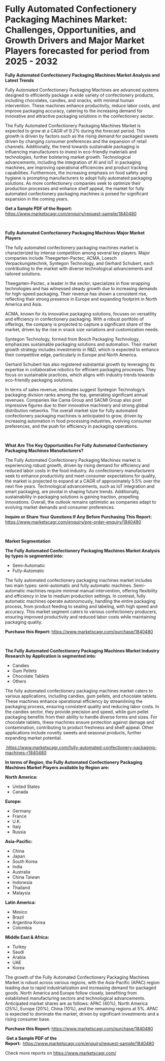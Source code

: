 <p><h1>Fully Automated Confectionery Packaging Machines Market: Challenges, Opportunities, and Growth Drivers and Major Market Players forecasted for period from 2025 - 2032</h1></p><p><strong>Fully Automated Confectionery Packaging Machines Market Analysis and Latest Trends</strong></p>
<p><p>Fully Automated Confectionery Packaging Machines are advanced systems designed to efficiently package a wide variety of confectionery products, including chocolates, candies, and snacks, with minimal human intervention. These machines enhance productivity, reduce labor costs, and improve packaging accuracy, catering to the increasing demand for innovative and attractive packaging solutions in the confectionery sector.</p><p>The Fully Automated Confectionery Packaging Machines Market is expected to grow at a CAGR of 9.2% during the forecast period. This growth is driven by factors such as the rising demand for packaged sweets driven by changing consumer preferences and the expansion of retail channels. Additionally, the trend towards sustainable packaging is influencing manufacturers to invest in eco-friendly materials and technologies, further bolstering market growth. Technological advancements, including the integration of AI and IoT in packaging machines, are improving operational efficiencies and product tracking capabilities. Furthermore, the increasing emphasis on food safety and hygiene is prompting manufacturers to adopt fully automated packaging solutions. As more confectionery companies seek to optimize their production processes and enhance shelf appeal, the market for fully automated confectionery packaging machines is poised for significant expansion in the coming years.</p></p>
<p><strong>Get a Sample PDF of the Report:&nbsp;</strong> <a href="https://www.marketscagr.com/enquiry/request-sample/1840480?utm_campaign=3224&utm_medium=2&utm_source=Github&utm_content=ia&utm_term=12042025&utm_id=fully-automated-confectionery-packaging-machines">https://www.marketscagr.com/enquiry/request-sample/1840480</a></p>
<p>&nbsp;</p>
<p><strong>Fully Automated Confectionery Packaging Machines Major Market Players</strong></p>
<p><p>The fully automated confectionery packaging machines market is characterized by intense competition among several key players. Major companies include Theegarten-Pactec, ACMA, Loesch Verpackungstechnik, Syntegon Technology, and Gerhard Schubert, each contributing to the market with diverse technological advancements and tailored solutions.</p><p>Theegarten-Pactec, a leader in the sector, specializes in flow wrapping technologies and has witnessed steady growth due to increasing demands for high-speed packaging. Their revenue has shown a consistent rise, reflecting their strong presence in Europe and expanding footprint in North America and Asia.</p><p>ACMA, known for its innovative packaging solutions, focuses on versatility and efficiency in confectionery packaging. With a robust portfolio of offerings, the company is projected to capture a significant share of the market, driven by the rise in snack size variations and customization needs.</p><p>Syntegon Technology, formed from Bosch Packaging Technology, emphasizes sustainable packaging solutions and automation. Their market growth strategy includes investments in R&D, which is expected to enhance their competitive edge, particularly in Europe and North America.</p><p>Gerhard Schubert has also registered substantial growth by leveraging its expertise in collaborative robotics for efficient packaging processes. They focus on sustainable practices, which aligns with industry trends towards eco-friendly packaging solutions.</p><p>In terms of sales revenue, estimates suggest Syntegon Technology’s packaging division ranks among the top, generating significant annual revenues. Companies like Cama Group and SACMI Group also post impressive figures due to their innovative machinery and strong global distribution networks. The overall market size for fully automated confectionery packaging machines is anticipated to grow, driven by increasing automation in food processing industries, evolving consumer preferences, and the push for efficiency in packaging operations.</p></p>
<p>&nbsp;</p>
<p><strong>What Are The Key Opportunities For Fully Automated Confectionery Packaging Machines Manufacturers?</strong></p>
<p><p>The Fully Automated Confectionery Packaging Machines market is experiencing robust growth, driven by rising demand for efficiency and reduced labor costs in the food industry. As confectionery manufacturers seek to enhance productivity and meet consumer expectations for quality, the market is projected to expand at a CAGR of approximately 5.5% over the next five years. Technological advancements, such as IoT integration and smart packaging, are pivotal in shaping future trends. Additionally, sustainability in packaging solutions is gaining traction, propelling innovations. Overall, the outlook remains optimistic as companies adapt to evolving market demands and consumer preferences.</p></p>
<p><strong>Inquire or Share Your Questions If Any Before Purchasing This Report:</strong> <a href="https://www.marketscagr.com/enquiry/pre-order-enquiry/1840480?utm_campaign=3224&utm_medium=2&utm_source=Github&utm_content=ia&utm_term=12042025&utm_id=fully-automated-confectionery-packaging-machines">https://www.marketscagr.com/enquiry/pre-order-enquiry/1840480</a></p>
<p>&nbsp;</p>
<p><strong>Market Segmentation</strong></p>
<p><strong>The Fully Automated Confectionery Packaging Machines Market Analysis by types is segmented into:</strong></p>
<p><ul><li>Semi-Automatic</li><li>Fully-Automatic</li></ul></p>
<p><p>The fully automated confectionery packaging machines market includes two main types: semi-automatic and fully automatic machines. Semi-automatic machines require minimal manual intervention, offering flexibility and efficiency in low to medium production settings. In contrast, fully automatic machines operate autonomously, handling the entire packaging process, from product feeding to sealing and labeling, with high speed and accuracy. This market segment caters to various confectionery producers, ensuring improved productivity and reduced labor costs while maintaining packaging quality.</p></p>
<p><strong>Purchase this Report:&nbsp;</strong><a href="https://www.marketscagr.com/purchase/1840480?utm_campaign=3224&utm_medium=2&utm_source=Github&utm_content=ia&utm_term=12042025&utm_id=fully-automated-confectionery-packaging-machines">https://www.marketscagr.com/purchase/1840480</a></p>
<p>&nbsp;</p>
<p><strong>The Fully Automated Confectionery Packaging Machines Market Industry Research by Application is segmented into:</strong></p>
<p><ul><li>Candies</li><li>Gum Pellets</li><li>Chocolate Tablets</li><li>Others</li></ul></p>
<p><p>The fully automated confectionery packaging machines market caters to various applications, including candies, gum pellets, and chocolate tablets. These machines enhance operational efficiency by streamlining the packaging process, ensuring consistent quality and reducing labor costs. In the candies sector, they provide precision and speed, while gum pellet packaging benefits from their ability to handle diverse forms and sizes. For chocolate tablets, these machines ensure protection against damage and contamination, contributing to product freshness and shelf appeal. Other applications include novelty sweets and seasonal products, further expanding market potential.</p></p>
<p><a href="https://www.marketscagr.com/fully-automated-confectionery-packaging-machines-r1840480?utm_campaign=3224&utm_medium=2&utm_source=Github&utm_content=ia&utm_term=12042025&utm_id=fully-automated-confectionery-packaging-machines">&nbsp;https://www.marketscagr.com/fully-automated-confectionery-packaging-machines-r1840480</a></p>
<p><strong>In terms of Region, the Fully Automated Confectionery Packaging Machines Market Players available by Region are:</strong></p>
<p>
    <p> <strong> North America: </strong>
        <ul>
            <li>United States</li>
            <li>Canada</li>
        </ul>
        </p> 
    <p> <strong> Europe: </strong>
        <ul>
            <li>Germany</li>
            <li>France</li>
            <li>U.K.</li>
            <li>Italy</li>
            <li>Russia</li>
        </ul>
        </p> 
    <p> <strong> Asia-Pacific: </strong>
        <ul>
            <li>China</li>
            <li>Japan</li>
            <li>South Korea</li>
            <li>India</li>
            <li>Australia</li>
            <li>China Taiwan</li>
            <li>Indonesia</li>
            <li>Thailand</li>
            <li>Malaysia</li>
        </ul>
        </p> 
    <p> <strong> Latin America: </strong>
        <ul>
            <li>Mexico</li>
            <li>Brazil</li>
            <li>Argentina Korea</li>
            <li>Colombia</li>
        </ul>
        </p> 
    <p> <strong> Middle East & Africa: </strong>
        <ul>
            <li>Turkey</li>
            <li>Saudi</li>
            <li>Arabia</li>
            <li>UAE</li>
            <li>Korea</li>
        </ul>
    </p>
    </p>
<p><p>The growth of the Fully Automated Confectionery Packaging Machines Market is robust across various regions, with the Asia-Pacific (APAC) region leading due to rapid industrialization and increasing demand for packaged goods. North America and Europe follow closely, benefiting from established manufacturing sectors and technological advancements. Anticipated market shares are as follows: APAC (40%), North America (25%), Europe (20%), China (10%), and the remaining regions at 5%. APAC is expected to dominate the market, driven by significant investments and a rising consumer base.</p></p>
<p><strong>Purchase this Report: </strong><a href="https://www.marketscagr.com/purchase/1840480?utm_campaign=3224&utm_medium=2&utm_source=Github&utm_content=ia&utm_term=12042025&utm_id=fully-automated-confectionery-packaging-machines">https://www.marketscagr.com/purchase/1840480</a></p>
<p>&nbsp;<strong>Get a Sample PDF of the Report:&nbsp;&nbsp;</strong><a href="https://www.marketscagr.com/enquiry/request-sample/1840480?utm_campaign=3224&utm_medium=2&utm_source=Github&utm_content=ia&utm_term=12042025&utm_id=fully-automated-confectionery-packaging-machines">https://www.marketscagr.com/enquiry/request-sample/1840480</a></p>
<p><strong></strong></p>
<p>Check more reports on <a href="https://www.marketscagr.com/?utm_campaign=3224&utm_medium=2&utm_source=Github&utm_content=ia&utm_term=12042025&utm_id=fully-automated-confectionery-packaging-machines">https://www.marketscagr.com/</a></p>